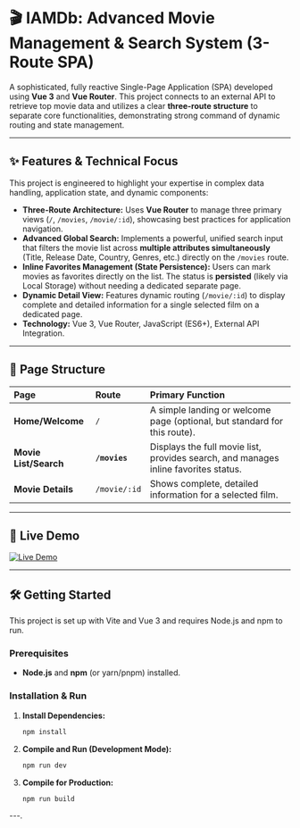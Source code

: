 # 🎬 IAMDb: Advanced Movie Management & Search System (3-Route SPA)

A sophisticated, fully reactive Single-Page Application (SPA) developed using **Vue 3** and **Vue Router**. This project connects to an external API to retrieve top movie data and utilizes a clear **three-route structure** to separate core functionalities, demonstrating strong command of dynamic routing and state management.

---

## ✨ Features & Technical Focus

This project is engineered to highlight your expertise in complex data handling, application state, and dynamic components:

* **Three-Route Architecture:** Uses **Vue Router** to manage three primary views (`/`, `/movies`, `/movie/:id`), showcasing best practices for application navigation.
* **Advanced Global Search:** Implements a powerful, unified search input that filters the movie list across **multiple attributes simultaneously** (Title, Release Date, Country, Genres, etc.) directly on the `/movies` route.
* **Inline Favorites Management (State Persistence):** Users can mark movies as favorites directly on the list. The status is **persisted** (likely via Local Storage) without needing a dedicated separate page.
* **Dynamic Detail View:** Features dynamic routing (`/movie/:id`) to display complete and detailed information for a single selected film on a dedicated page.
* **Technology:** Vue 3, Vue Router, JavaScript (ES6+), External API Integration.

---

## 🧭 Page Structure

| Page | Route | Primary Function |
| :--- | :--- | :--- |
| **Home/Welcome** | `/` | A simple landing or welcome page (optional, but standard for this route). |
| **Movie List/Search** | **`/movies`** | Displays the full movie list, provides search, and manages inline favorites status. |
| **Movie Details** | `/movie/:id` | Shows complete, detailed information for a selected film. |

---

## 🚀 Live Demo

[![Live Demo](https://img.shields.io/badge/Launch%20Movie%20App-4FC08D?style=for-the-badge&logo=vuedotjs)]()

---

## 🛠️ Getting Started

This project is set up with Vite and Vue 3 and requires Node.js and npm to run.

### Prerequisites

* **Node.js** and **npm** (or yarn/pnpm) installed.

### Installation & Run

1.  **Install Dependencies:**
    ```bash
    npm install
    ```
2.  **Compile and Run (Development Mode):**
    ```bash
    npm run dev
    ```
3.  **Compile for Production:**
    ```bash
    npm run build
    ```

---.
